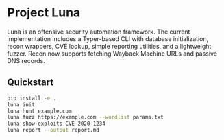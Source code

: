 # Project Luna

Luna is an offensive security automation framework. The current implementation
includes a Typer-based CLI with database initialization, recon wrappers,
CVE lookup, simple reporting utilities, and a lightweight fuzzer. Recon now
supports fetching Wayback Machine URLs and passive DNS records.

## Quickstart
```bash
pip install -e .
luna init
luna hunt example.com
luna fuzz https://example.com --wordlist params.txt
luna show-exploits CVE-2020-1234
luna report --output report.md
```

